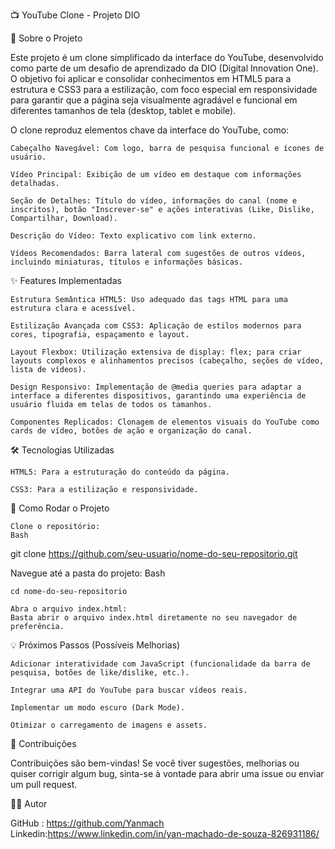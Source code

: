 📺 YouTube Clone - Projeto DIO

🚀 Sobre o Projeto

Este projeto é um clone simplificado da interface do YouTube, desenvolvido como parte de um desafio de aprendizado da DIO (Digital Innovation One). O objetivo foi aplicar e consolidar conhecimentos em HTML5 para a estrutura e CSS3 para a estilização, com foco especial em responsividade para garantir que a página seja visualmente agradável e funcional em diferentes tamanhos de tela (desktop, tablet e mobile).

O clone reproduz elementos chave da interface do YouTube, como:

    Cabeçalho Navegável: Com logo, barra de pesquisa funcional e ícones de usuário.

    Vídeo Principal: Exibição de um vídeo em destaque com informações detalhadas.

    Seção de Detalhes: Título do vídeo, informações do canal (nome e inscritos), botão "Inscrever-se" e ações interativas (Like, Dislike, Compartilhar, Download).

    Descrição do Vídeo: Texto explicativo com link externo.

    Vídeos Recomendados: Barra lateral com sugestões de outros vídeos, incluindo miniaturas, títulos e informações básicas.

✨ Features Implementadas

    Estrutura Semântica HTML5: Uso adequado das tags HTML para uma estrutura clara e acessível.

    Estilização Avançada com CSS3: Aplicação de estilos modernos para cores, tipografia, espaçamento e layout.

    Layout Flexbox: Utilização extensiva de display: flex; para criar layouts complexos e alinhamentos precisos (cabeçalho, seções de vídeo, lista de vídeos).

    Design Responsivo: Implementação de @media queries para adaptar a interface a diferentes dispositivos, garantindo uma experiência de usuário fluida em telas de todos os tamanhos.

    Componentes Replicados: Clonagem de elementos visuais do YouTube como cards de vídeo, botões de ação e organização do canal.

🛠️ Tecnologias Utilizadas

    HTML5: Para a estruturação do conteúdo da página.

    CSS3: Para a estilização e responsividade.

📁 Como Rodar o Projeto

    Clone o repositório:
    Bash

git clone https://github.com/seu-usuario/nome-do-seu-repositorio.git

Navegue até a pasta do projeto:
Bash

    cd nome-do-seu-repositorio

    Abra o arquivo index.html:
    Basta abrir o arquivo index.html diretamente no seu navegador de preferência.

💡 Próximos Passos (Possíveis Melhorias)

    Adicionar interatividade com JavaScript (funcionalidade da barra de pesquisa, botões de like/dislike, etc.).

    Integrar uma API do YouTube para buscar vídeos reais.

    Implementar um modo escuro (Dark Mode).

    Otimizar o carregamento de imagens e assets.

🤝 Contribuições

Contribuições são bem-vindas! Se você tiver sugestões, melhorias ou quiser corrigir algum bug, sinta-se à vontade para abrir uma issue ou enviar um pull request.

🧑‍💻 Autor

GitHub : https://github.com/Yanmach
Linkedin:https://www.linkedin.com/in/yan-machado-de-souza-826931186/
